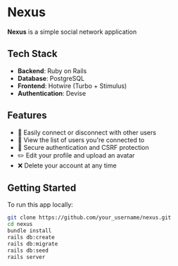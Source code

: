 # Nexus

**Nexus** is a simple social network application

## Tech Stack

- **Backend**: Ruby on Rails  
- **Database**: PostgreSQL  
- **Frontend**: Hotwire (Turbo + Stimulus)  
- **Authentication**: Devise

## Features

- 🔗 Easily connect or disconnect with other users  
- 👥 View the list of users you're connected to  
- 🔐 Secure authentication and CSRF protection  
- ✏️ Edit your profile and upload an avatar  
- ❌ Delete your account at any time  

## Getting Started

To run this app locally:

```bash
git clone https://github.com/your_username/nexus.git
cd nexus
bundle install
rails db:create
rails db:migrate
rails db:seed
rails server









